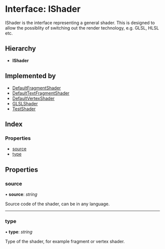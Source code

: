 
# Interface: IShader

IShader is the interface representing a general shader.
This is designed to allow the possiblity of switching out the
render technology, e.g. GLSL, HLSL etc.

## Hierarchy

* **IShader**

## Implemented by

* [DefaultFragmentShader](../classes/defaultfragmentshader.md)
* [DefaultTextFragmentShader](../classes/defaulttextfragmentshader.md)
* [DefaultVertexShader](../classes/defaultvertexshader.md)
* [GLSLShader](../classes/glslshader.md)
* [TestShader](../classes/testshader.md)

## Index

### Properties

* [source](ishader.md#source)
* [type](ishader.md#type)

## Properties

###  source

• **source**: *string*

Source code of the shader, can be in any language.

___

###  type

• **type**: *string*

Type of the shader, for example fragment or vertex shader.

